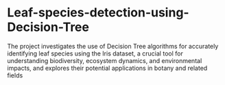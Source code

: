 # Leaf-species-detection-using-Decision-Tree
The project investigates the use of Decision Tree algorithms for accurately identifying leaf species using the Iris dataset, a crucial tool for understanding biodiversity, ecosystem dynamics, and environmental impacts, and explores their potential applications in botany and related fields
